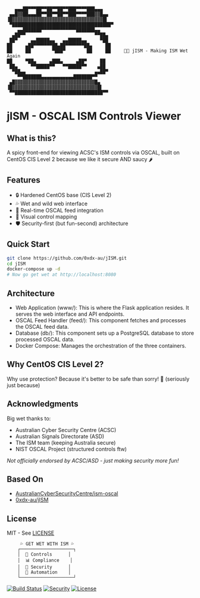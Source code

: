 
```
                                                                                
   ▄▄▄██▀▀▀██▀▀██▀▀██▀▀███▀▀▀▀███▄▄▄                                         
 ▄▄█▓▓██▄▄▄██▀▀██▀▀██▀▀███▀▀▀▀███▓▓█▄▄                                       
▐█▓▓▓▓▓▓▓▓▓▓▓▓▓▓▓▓▓▓▓▓▓▓▓▓▓▓▓▓▓▓▓▓▓▓█▌                                      
 ▀█████████████████████████████████████▀                                       
    ▄▄███████▀▀▀▀▀▀▀▀▀▀▀▀▀███████▄▄                                          
  ▄██▀▀                          ▀▀██▄                                        
 ██▀     ▄▄█████▄▄   ▄▄█████▄▄     ▀██                                       
██     ▄██▀▀▀▀▀▀▀██▄██▀▀▀▀▀▀▀██▄     ██                                      
██     ██        ▀███▀        ██     ██     🍆💦 jISM - Making ISM Wet Again    
██     ▀██▄     ▄███▄     ▄██▀     ██                                      
 ██▄     ▀▀█████▀▀   ▀▀█████▀▀    ▄██                                       
  ▀██▄▄                          ▄▄██▀                                        
    ▀▀███████▄▄▄▄▄▄▄▄▄▄▄▄███████▀▀                                          
 ▄█▓▓▓▓▓▓▓▓▓▓▓▓▓▓▓▓▓▓▓▓▓▓▓▓▓▓▓▓▓▓█▄                                      
▐█▓▓▓▓▓▓▓▓▓▓▓▓▓▓▓▓▓▓▓▓▓▓▓▓▓▓▓▓▓▓▓▓█▌                                      
 ▀▀█████████████████████████████████▀▀                                       
```

# jISM - OSCAL ISM Controls Viewer 

## What is this? 
A spicy front-end for viewing ACSC's ISM controls via OSCAL, built on CentOS CIS Level 2 because we like it secure AND saucy 🌶️

## Features
- 🔒 Hardened CentOS base (CIS Level 2)
- 💦 Wet and wild web interface
- 🌊 Real-time OSCAL feed integration
- 🎯 Visual control mapping
- 🛡️ Security-first (but fun-second) architecture

## Quick Start
```bash
git clone https://github.com/0xdx-au/jISM.git
cd jISM
docker-compose up -d
# Now go get wet at http://localhost:8080
```

## Architecture
- Web Application (www/): This is where the Flask application resides. It serves the web interface and API endpoints.
- OSCAL Feed Handler (feed/): This component fetches and processes the OSCAL feed data.
- Database (db/): This component sets up a PostgreSQL database to store processed OSCAL data.
- Docker Compose: Manages the orchestration of the three containers.

## Why CentOS CIS Level 2?
Why use protection? Because it's better to be safe than sorry! 🎯 (seriously just because)

## Acknowledgments
Big wet thanks to:
- Australian Cyber Security Centre (ACSC)
- Australian Signals Directorate (ASD)
- The ISM team (keeping Australia secure)
- NIST OSCAL Project (structured controls ftw)

*Not officially endorsed by ACSC/ASD - just making security more fun!*

## Based On
- [AustralianCyberSecurityCentre/ism-oscal](https://github.com/AustralianCyberSecurityCentre/ism-oscal)
- [0xdx-au/jISM](https://github.com/0xdx-au/jISM/)

## License
MIT - See [LICENSE](LICENSE)

```
     💦 GET WET WITH ISM 💦
    ┌────────────────────┐
    │  🍆 Controls      │
    │  📊 Compliance    │
    │  🎯 Security      │
    │  🌊 Automation    │
    └────────────────────┘
```

[![Build Status](https://img.shields.io/badge/build-wet-blue.svg)](https://github.com/0xdx-au/jISM)
[![Security](https://img.shields.io/badge/security-moist-blue.svg)](https://github.com/0xdx-au/jISM)
[![License](https://img.shields.io/badge/license-damp-blue.svg)](https://github.com/0xdx-au/jISM/blob/main/LICENSE)
